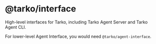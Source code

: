# @tarko/interface

High-level interfaces for Tarko, including Tarko Agent Server and Tarko Agent CLI.

For lower-level Agent Interface, you would need `@tarko/agent-interface`.
